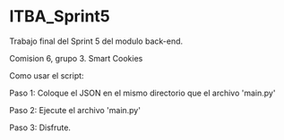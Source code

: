 # ITBA_Sprint5

Trabajo final del Sprint 5 del modulo back-end.

Comision 6, grupo 3. Smart Cookies

Como usar el script:


Paso 1: Coloque el JSON en el mismo directorio que el archivo 'main.py'

Paso 2: Ejecute el archivo 'main.py'

Paso 3: Disfrute.